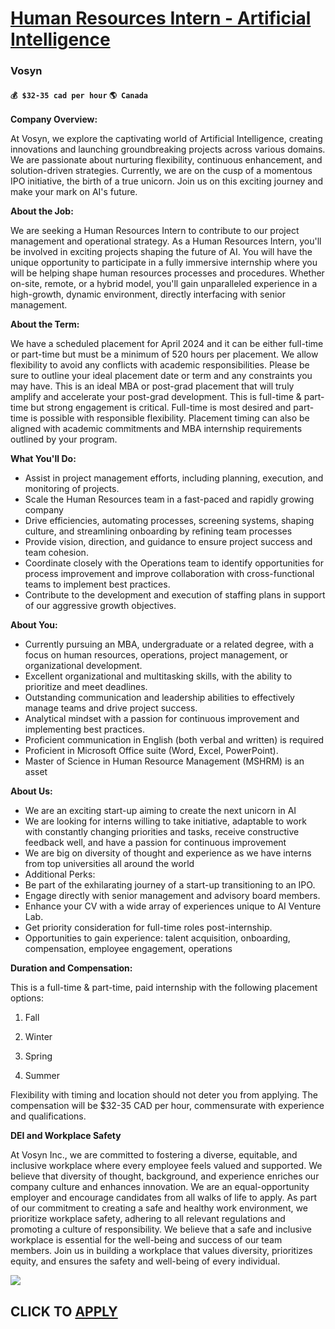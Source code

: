 # [Human Resources Intern - Artificial Intelligence](https://www.remotewlb.com/apply/human-resources-intern-artificial-intelligence)  
### Vosyn  
#### `💰 $32-35 cad per hour` `🌎 Canada`  

**Company Overview:**

At Vosyn, we explore the captivating world of Artificial Intelligence, creating innovations and launching groundbreaking projects across various domains. We are passionate about nurturing flexibility, continuous enhancement, and solution-driven strategies. Currently, we are on the cusp of a momentous IPO initiative, the birth of a true unicorn. Join us on this exciting journey and make your mark on AI's future.

**About the Job:**

We are seeking a Human Resources Intern to contribute to our project management and operational strategy. As a Human Resources Intern, you'll be involved in exciting projects shaping the future of AI. You will have the unique opportunity to participate in a fully immersive internship where you will be helping shape human resources processes and procedures. Whether on-site, remote, or a hybrid model, you'll gain unparalleled experience in a high-growth, dynamic environment, directly interfacing with senior management.

**About the Term:**

We have a scheduled placement for April 2024 and it can be either full-time or part-time but must be a minimum of 520 hours per placement. We allow flexibility to avoid any conflicts with academic responsibilities. Please be sure to outline your ideal placement date or term and any constraints you may have. This is an ideal MBA or post-grad placement that will truly amplify and accelerate your post-grad development. This is full-time & part-time but strong engagement is critical. Full-time is most desired and part-time is possible with responsible flexibility. Placement timing can also be aligned with academic commitments and MBA internship requirements outlined by your program.

**What You'll Do:**

  * Assist in project management efforts, including planning, execution, and monitoring of projects.
  * Scale the Human Resources team in a fast-paced and rapidly growing company
  * Drive efficiencies, automating processes, screening systems, shaping culture, and streamlining onboarding by refining team processes
  * Provide vision, direction, and guidance to ensure project success and team cohesion.
  * Coordinate closely with the Operations team to identify opportunities for process improvement and improve collaboration with cross-functional teams to implement best practices.
  * Contribute to the development and execution of staffing plans in support of our aggressive growth objectives.

**About You:**

  * Currently pursuing an MBA, undergraduate or a related degree, with a focus on human resources, operations, project management, or organizational development.
  * Excellent organizational and multitasking skills, with the ability to prioritize and meet deadlines.
  * Outstanding communication and leadership abilities to effectively manage teams and drive project success.
  * Analytical mindset with a passion for continuous improvement and implementing best practices.
  * Proficient communication in English (both verbal and written) is required
  * Proficient in Microsoft Office suite (Word, Excel, PowerPoint).
  * Master of Science in Human Resource Management (MSHRM) is an asset

**About Us:**

  * We are an exciting start-up aiming to create the next unicorn in AI
  * We are looking for interns willing to take initiative, adaptable to work with constantly changing priorities and tasks, receive constructive feedback well, and have a passion for continuous improvement
  * We are big on diversity of thought and experience as we have interns from top universities all around the world
  * Additional Perks:
  * Be part of the exhilarating journey of a start-up transitioning to an IPO.
  * Engage directly with senior management and advisory board members.
  * Enhance your CV with a wide array of experiences unique to AI Venture Lab.
  * Get priority consideration for full-time roles post-internship.
  * Opportunities to gain experience: talent acquisition, onboarding, compensation, employee engagement, operations

**Duration and Compensation:**

This is a full-time & part-time, paid internship with the following placement options:

1) Fall

2) Winter

3) Spring

4) Summer

Flexibility with timing and location should not deter you from applying. The compensation will be $32-35 CAD per hour, commensurate with experience and qualifications.

**DEI and Workplace Safety**

At Vosyn Inc., we are committed to fostering a diverse, equitable, and inclusive workplace where every employee feels valued and supported. We believe that diversity of thought, background, and experience enriches our company culture and enhances innovation. We are an equal-opportunity employer and encourage candidates from all walks of life to apply. As part of our commitment to creating a safe and healthy work environment, we prioritize workplace safety, adhering to all relevant regulations and promoting a culture of responsibility. We believe that a safe and inclusive workplace is essential for the well-being and success of our team members. Join us in building a workplace that values diversity, prioritizes equity, and ensures the safety and well-being of every individual.

![](https://remotive.com/job/track/1904578/blank.gif?source=public_api)  
## CLICK TO [APPLY](https://www.remotewlb.com/apply/human-resources-intern-artificial-intelligence)


